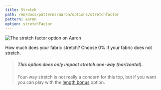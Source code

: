 ```yaml
---
title: Stretch
path: /en/docs/patterns/aaron/options/stretchfactor
pattern: aaron
option: stretchFactor
---
```


![The stretch factor option on Aaron](./stretchfactor.svg)

How much does your fabric stretch? Choose 0% if your fabric does not stretch.

> ##### This option does only impact stretch one-way (horizontal).
> 
> Four-way stretch is not really a concern for this top, but if you want you can play with the [length bonus](../lengthbonus) option.